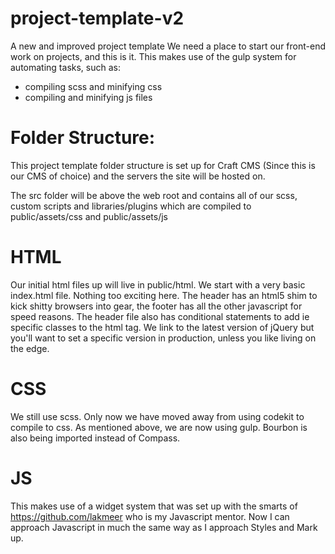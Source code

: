 # project-template-v2
A new and improved project template
We need a place to start our front-end work on projects, and this is it.
This makes use of the gulp system for automating tasks, such as:
- compiling scss and minifying css
- compiling and minifying js files

# Folder Structure:
This project template folder structure is set up for Craft CMS (Since this is our CMS of choice) and the servers the site will be hosted on.

The src folder will be above the web root and contains all of our scss, custom scripts and libraries/plugins which are compiled to public/assets/css and public/assets/js

# HTML
Our initial html files up will live in public/html. We start with a very basic index.html file. Nothing too exciting here. The header has an html5 shim to kick shitty browsers into gear, the footer has all the other javascript for speed reasons. The header file also has conditional statements to add ie specific classes to the html tag. We link to the latest version of jQuery but you'll want to set a specific version in production, unless you like living on the edge.

# CSS
We still use scss. Only now we have moved away from using codekit to compile to css. As mentioned above, we are now using gulp. Bourbon is also being imported instead of Compass.

# JS
This makes use of a widget system that was set up with the smarts of https://github.com/lakmeer who is my Javascript mentor. Now I can approach Javascript in much the same way as I approach Styles and Mark up.


